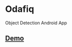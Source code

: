 # Odafiq
Object Detection Android App

## [Demo](https://drive.google.com/file/d/1T0fWMBx4dA2-Xbu1nijcJGJeqpU9Dawi/view)
